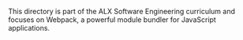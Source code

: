 This directory is part of the ALX Software Engineering curriculum and focuses on Webpack, a powerful module bundler for JavaScript applications. 
